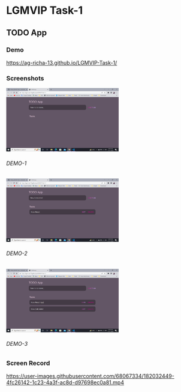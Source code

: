 # LGMVIP Task-1
## TODO App

<h3>Demo</h3>
<a href="https://ag-richa-13.github.io/LGMVIP-Task-1/">https://ag-richa-13.github.io/LGMVIP-Task-1/</a>

<h3>Screenshots</h3>

<img src="./img/demo-1.png" width="300">
<h6>DEMO-1</h6>

<img src="./img/demo-2.png" width="300">
<h6>DEMO-2</h6>

<img src="./img/demo-3.png" width="300">
<h6>DEMO-3</h6>

<h3>Screen Record</h3>




https://user-images.githubusercontent.com/68067334/182032449-4fc26142-1c23-4a3f-ac8d-d97698ec0a81.mp4

